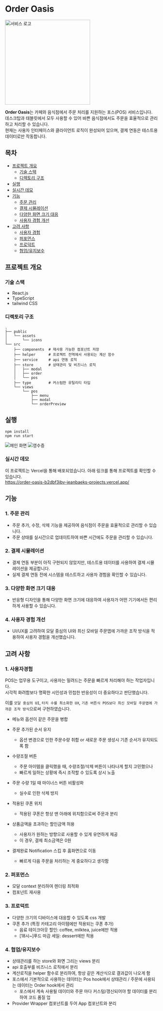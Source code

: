# Order Oasis
<img src="./doc/order-oasis.png" alt="서비스 로고" width="280" height="280">

**Order Oasis**는 카페와 음식점에서 주문 처리를 지원하는 포스(POS) 서비스입니다.
<br />
데스크탑과 태블릿에서 모두 사용할 수 있어 바쁜 음식점에서도 주문을 효율적으로 관리하고 처리할 수 있습니다.
<br />
현재는 사용자 인터페이스와 클라이언트 로직이 완성되어 있으며, 결제 연동은 테스트용 데이터로만 작동합니다.

## 목차

- [프로젝트 개요](#프로젝트-개요)
    - [기술 스택](#기술-스택)
    - [디렉토리 구조](#디렉토리-구조)
- [실행](#실행)
- [실시간 데모](#실시간-데모)
- [기능](#기능)
    - [주문 관리](#1-주문-관리)
    - [결제 시뮬레이션](#2-결제-시뮬레이션)
    - [다양한 화면 크기 대응](#3-다양한-화면-크기-대응)
    - [사용자 경험 개선](#4-사용자-경험-개선)
- [고려 사항](#고려-사항)
    - [사용자 경험](#1-사용자경험)
    - [퍼포먼스](#2-퍼포먼스)
    - [프로덕트](#3-프로덕트)
    - [협업/유지보수](#4-협업유지보수)


## 프로젝트 개요

### 기술 스택
- React.js
- TypeScript
- tailwind CSS

### 디렉토리 구조
```
.
├── public
│   └── assets
│       └── icons
└── src
    ├── components  # 재사용 가능한 컴포넌트 저장
    ├── helper      # 프로젝트 전역에서 사용되는 계산 함수
    ├── service     # api 연동 로직
    ├── store       # 상태관리 및 비즈니스 로직
    │   ├── modal
    │   ├── order
    │   └── pos
    ├── type        # 커스텀한 유틸리티 타입
    └── views
        └── pos
            ├── menu
            ├── modal
            └── orderPreview 
```


## 실행

```
npm install
npm run start
```


![메인 화면](./doc/result-main.png)
![영수증](./doc/result-receipt.png)

### 실시간 데모
이 프로젝트는 Vercel을 통해 배포되었습니다. 아래 링크를 통해 프로젝트를 확인할 수 있습니다.  
https://order-oasis-b2dbf3ibv-jeanbaeks-projects.vercel.app/



## 기능

### 1. 주문 관리
- 주문 추가, 수정, 삭제 기능을 제공하여 음식점이 주문을 효율적으로 관리할 수 있습니다.
- 주문 상태를 실시간으로 업데이트하여 바쁜 시간에도 주문을 관리할 수 있습니다.

### 2. 결제 시뮬레이션
- 결제 연동 부분이 아직 구현되지 않았지만, 테스트용 데이터를 사용하여 결제 시뮬레이션을 제공합니다.
- 실제 결제 연동 전에 시스템을 테스트하고 사용자 경험을 확인할 수 있습니다.

### 3. 다양한 화면 크기 대응
- 반응형 디자인을 통해 다양한 화면 크기에 대응하여 사용자가 어떤 기기에서든 편리하게 사용할 수 있습니다.

### 4. 사용자 경험 개선
- UI/UX를 고려하여 모달 중심의 UI와 최신 모바일 주문앱에 가까운 조작 방식을 적용하여 사용자 경험을 개선했습니다.



## 고려 사항

### 1. 사용자경험
POS는 업무용 도구이고, 사용자는 밀려드는 주문을 빠르게 처리해야 하는 작업자입니다.  
시각적 화려함보다 명확한 시인성과 민첩한 반응성이 더 중요하다고 판단했습니다.

이를 `모달 중심의 UI`, `터치 수를 최소화한 UX`, `기존 버튼식 POS보다 최신 모바일 주문앱에 가까운 조작 방식`으로써 구현하였습니다.

- 메뉴와 옵션이 같은 주문을 병합
- 주문 추가된 순서 유지
    - 옵션 변경으로 인한 주문수량 취합 or 새로운 주문 생성시 기존 순서가 유지되도록 함

- 수량조절 버튼
    - 주문 아이템을 클릭했을 때, 수량조절/삭제 버튼이 나타나게 할지 고민했으나
    - 빠르게 일하는 상황에 즉시 조작할 수 있도록 상시 노출
- 주문 수량 1일 때 마이너스 버튼 비활성화
    - 실수로 인한 삭제 방지

- 적용된 쿠폰 위치
    - 적용된 쿠폰은 항상 맨 아래에 위치함으로써 주문과 분리
- 상품금액을 초과하는 할인금액 허용
    - 사용자가 원하는 방향으로 사용할 수 있게 유연하게 제공
    - 이 경우, 결제 최소금액은 0원
- 결제완료 Notification 스킵 후 홈화면으로 이동
    - 빠르게 다음 주문을 처리하는 게 중요하다고 생각함

### 2. 퍼포먼스
- 모달 context 분리하여 렌더링 최적화
- 컴포넌트 재사용

### 3. 프로덕트
- 다양한 크기의 디바이스에 대응할 수 있도록 css 개발
- 쿠폰 추가 (특정 카테고리 아이템에만 적용되는 쿠폰 추가)
    - 음료 테이크아웃 할인: coffee, milktea, juice에만 적용
    - \[18시~\]푸드 마감 세일: dessert에만 적용

### 4. 협업/유지보수
- 상태관리를 하는 store와 화면 그리는 views 분리
- api 호출부를 비즈니스 로직에서 분리
- 계산로직을 helper 함수로 분리하여, 항상 같은 계산식으로 결과값이 나오게 함
- 포스에서 기본적으로 사용하는 데이터는 Pos hook에서 상태관리 / 주문에 사용되는 데이터는 Order hook에서 관리
    - 포스에서 계속 사용될 데이터와 주문 마다 커스텀/갱신되어야 할 데이터를 분리하여 코드 품질 업
- Provider Wrapper 컴포넌트를 두어 App 컴포넌트와 분리

